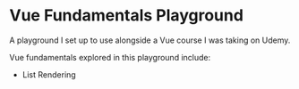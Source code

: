 # Vue Fundamentals Playground

A playground I set up to use alongside a Vue course I was taking on Udemy. 

Vue fundamentals explored in this playground include:

- List Rendering